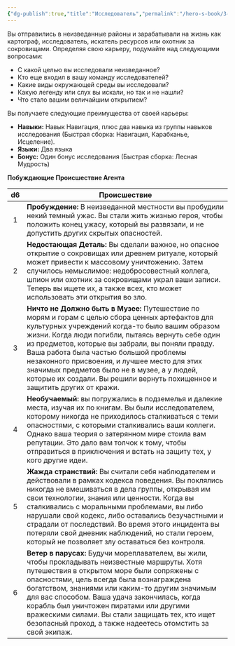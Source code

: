 ```yaml
---
{"dg-publish":true,"title":"Исследователь","permalink":"/hero-s-book/3-culture-and-career/careers/explorer/","dgPassFrontmatter":true}
---
```


Вы отправились в неизведанные районы и зарабатывали на жизнь как картограф, исследователь, искатель ресурсов или охотник за сокровищами. Определяя свою карьеру, подумайте над следующими вопросами:

- С какой целью вы исследовали неизведанное?
- Кто еще входил в вашу команду исследователей?
- Какие виды окружающей среды вы исследовали?
- Какую легенду или слух вы искали, но так и не нашли?
- Что стало вашим величайшим открытием?

Вы получаете следующие преимущества от своей карьеры:

- **Навыки:** Навык Навигация, плюс два навыка из группы навыков исследования (Быстрая сборка: Навигация, Карабканье, Исцеление).
- **Языки:** Два языка
- **Бонус:** Один бонус исследования (Быстрая сборка: Лесная Мудрость)

**Побуждающие Происшествие Агента**

| d6  | Происшествие                                                                                                                                                                                                                                                                                                                                                                                                                                                                       |
| :-: | ---------------------------------------------------------------------------------------------------------------------------------------------------------------------------------------------------------------------------------------------------------------------------------------------------------------------------------------------------------------------------------------------------------------------------------------------------------------------------------- |
|  1  | **Пробуждение:** В неизведанной местности вы пробудили некий темный ужас. Вы стали жить жизнью героя, чтобы положить конец ужасу, который вы развязали, и не допустить других скрытых опасностей.                                                                                                                                                                                                                                                                                  |
|  2  | **Недостающая Деталь:** Вы сделали важное, но опасное открытие о сокровищах или древнем ритуале, который может привести к массовому уничтожению. Затем случилось немыслимое: недобросовестный коллега, шпион или охотник за сокровищами украл ваши записи. Теперь вы ищете их, а также всех, кто может использовать эти открытия во зло.                                                                                                                                           |
|  3  | **Ничто не Должно быть в Музее:** Путешествие по морям и горам с целью сбора ценных артефактов для культурных учреждений когда-то было вашим образом жизни. Когда люди погибли, пытаясь вернуть себе один из предметов, которые вы забрали, вы поняли правду. Ваша работа была частью большой проблемы незаконного присвоения, и лучшее место для этих значимых предметов было не в музее, а у людей, которые их создали. Вы решили вернуть похищенное и защитить других от кражи. |
|  4  | **Необучаемый:** вы погружались в подземелья и далекие места, изучая их по книгам. Вы были исследователем, которому никогда не приходилось сталкиваться с теми опасностями, с которыми сталкивались ваши коллеги. Однако ваша теория о затерянном мире стоила вам репутации. Это дало вам толчок к тому, чтобы отправиться в приключения и встать на защиту тех, у кого другие идеи.                                                                                               |
|  5  | **Жажда странствий:** Вы считали себя наблюдателем и действовали в рамках кодекса поведения. Вы поклялись никогда не вмешиваться в дела группы, открывая им свои технологии, знания или ценности. Когда вы сталкивались с моральными проблемами, вы либо нарушали свой кодекс, либо оставались безучастными и страдали от последствий. Во время этого инцидента вы потеряли свой дневник наблюдений, но стали героем, который не позволяет злу оставаться без контроля.            |
|  6  | **Ветер в парусах:** Будучи мореплавателем, вы жили, чтобы прокладывать неизвестные маршруты. Хотя путешествия в открытом море были сопряжены с опасностями, цель всегда была вознаграждена богатством, знаниями или каким-то другим значимым для вас способом. Ваша удача закончилась, когда корабль был уничтожен пиратами или другими вражескими силами. Вы стали защищать тех, кто ищет безопасный проход, а также надеетесь отомстить за свой экипаж.                         |
